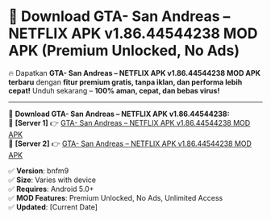 # 🚀 Download GTA- San Andreas – NETFLIX APK v1.86.44544238 MOD APK (Premium Unlocked, No Ads)  

🔥 Dapatkan **GTA- San Andreas – NETFLIX APK v1.86.44544238 MOD APK terbaru** dengan **fitur premium gratis, tanpa iklan, dan performa lebih cepat!** Unduh sekarang – **100% aman, cepat, dan bebas virus!**  

---


🔽 **Download GTA- San Andreas – NETFLIX APK v1.86.44544238:**  
🔹 **[Server 1]** 👉 [GTA- San Andreas – NETFLIX APK v1.86.44544238 MOD APK](https://apkcomod.com?title=GTA-_San_Andreas_–_NETFLIX_APK_v1.86.44544238)  
🔹 **[Server 2]** 👉 [GTA- San Andreas – NETFLIX APK v1.86.44544238 MOD APK](https://apkcomod.com?title=GTA-_San_Andreas_–_NETFLIX_APK_v1.86.44544238)  


✅ **Version**: bnfm9  
✅ **Size**: Varies with device  
✅ **Requires**: Android 5.0+  
✅ **MOD Features**: Premium Unlocked, No Ads, Unlimited Access  
✅ **Updated**: [Current Date]  